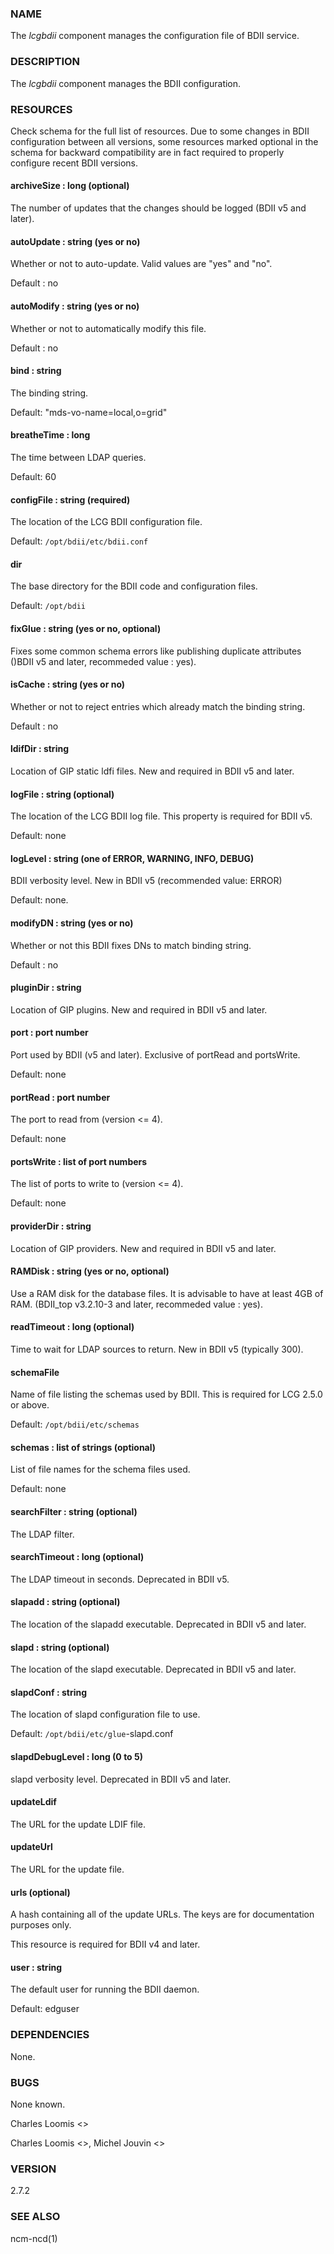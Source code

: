 
### NAME

The _lcgbdii_ component manages the configuration file of BDII service.  

### DESCRIPTION

The _lcgbdii_ component manages the BDII configuration.

### RESOURCES

Check schema for the full list of resources. Due to some changes in BDII configuration between all versions,
some resources marked optional in the schema for backward compatibility are in fact required to properly
configure recent BDII versions.

#### archiveSize : long (optional)

The number of updates that the changes should be logged (BDII v5 and later).

#### autoUpdate : string (yes or no)

Whether or not to auto-update.  Valid values are "yes" and "no".

Default : no

#### autoModify : string (yes or no)

Whether or not to automatically modify this file.

Default : no

#### bind : string

The binding string. 

Default: "mds-vo-name=local,o=grid"

#### breatheTime : long

The time between LDAP queries.

Default: 60

#### configFile : string (required)

The location of the LCG BDII configuration file.

Default: `/opt/bdii/etc/bdii.conf`

#### dir

The base directory for the BDII code and configuration files. 

Default: `/opt/bdii`

#### fixGlue : string (yes or no, optional)

Fixes some common schema errors like publishing duplicate attributes ()BDII v5 and later, recommeded value : yes).

#### isCache : string (yes or no)

Whether or not to reject entries which already match the binding string.

Default : no

#### ldifDir : string

Location of GIP static ldfi files. New and required in BDII v5 and later.

#### logFile : string (optional)

The location of the LCG BDII log file. This property is required for BDII v5.

Default: none

#### logLevel : string (one of ERROR, WARNING, INFO, DEBUG)

BDII verbosity level. New in BDII v5 (recommended value: ERROR)

Default: none.

#### modifyDN : string (yes or no)

Whether or not this BDII fixes DNs to match binding string.

Default : no

#### pluginDir : string

Location of GIP plugins. New and required in BDII v5 and later.

#### port : port number

Port used by BDII (v5 and later). Exclusive of portRead and portsWrite.

Default: none

#### portRead : port number

The port to read from (version <= 4). 

Default: none

#### portsWrite : list of port numbers

The list of ports to write to (version <= 4).

Default: none

#### providerDir : string

Location of GIP providers. New and required in BDII v5 and later.

#### RAMDisk : string (yes or no, optional)

Use a RAM disk for the database files. It is advisable to have at least 4GB of RAM.
(BDII\_top v3.2.10-3 and later, recommeded value : yes).

#### readTimeout : long (optional)

Time to wait for LDAP sources to return. New in BDII v5 (typically 300).

#### schemaFile

Name of file listing the schemas used by BDII.  This is required for LCG 2.5.0 or above.

Default: `/opt/bdii/etc/schemas`

#### schemas : list of strings (optional)

List of file names for the schema files used. 

Default: none

#### searchFilter : string (optional)

The LDAP filter.

#### searchTimeout : long (optional)

The LDAP timeout in seconds. Deprecated in BDII v5.

#### slapadd : string (optional)

The location of the slapadd executable. Deprecated in BDII v5 and later.

#### slapd : string (optional)

The location of the slapd executable. Deprecated in BDII v5 and later.

#### slapdConf : string

The location of slapd configuration file to use.

Default:  `/opt/bdii/etc/glue`-slapd.conf

#### slapdDebugLevel : long (0 to 5)

slapd verbosity level. Deprecated in BDII v5 and later.

#### updateLdif

The URL for the update LDIF file.

#### updateUrl

The URL for the update file. 

#### urls (optional)

A hash containing all of the update URLs.  The keys are for
documentation purposes only. 

This resource is required for BDII v4 and later.

#### user : string

The default user for running the BDII daemon.

Default: edguser

### DEPENDENCIES

None.

### BUGS

None known.

Charles Loomis <>

Charles Loomis <>, Michel Jouvin <>

### VERSION

2.7.2

### SEE ALSO

ncm-ncd(1)
